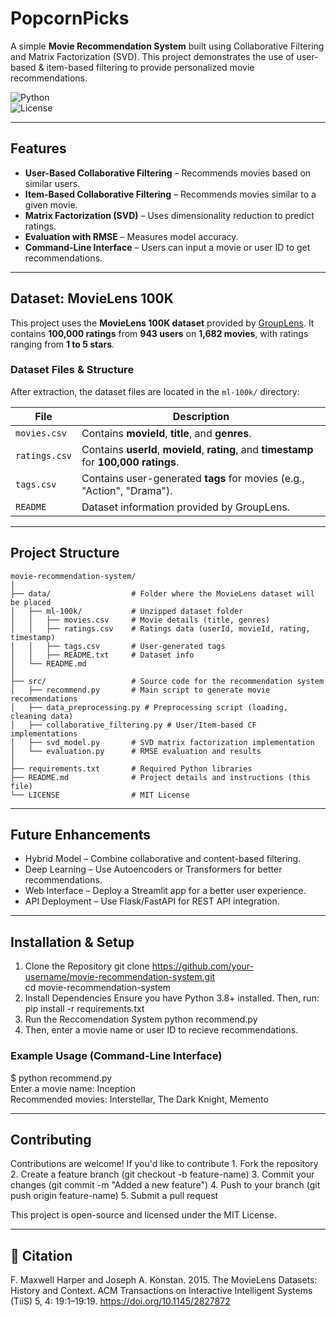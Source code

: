 # PopcornPicks  

A simple **Movie Recommendation System** built using Collaborative Filtering and Matrix Factorization (SVD). This project demonstrates the use of user-based & item-based filtering to provide personalized movie recommendations.  

![Python](https://img.shields.io/badge/Python-3.8+-blue)  
![License](https://img.shields.io/badge/License-MIT-green)  

---

## Features  
- **User-Based Collaborative Filtering** – Recommends movies based on similar users.  
- **Item-Based Collaborative Filtering** – Recommends movies similar to a given movie.  
- **Matrix Factorization (SVD)** – Uses dimensionality reduction to predict ratings.  
- **Evaluation with RMSE** – Measures model accuracy.  
- **Command-Line Interface** – Users can input a movie or user ID to get recommendations.  

---

## Dataset: MovieLens 100K  
This project uses the **MovieLens 100K dataset** provided by [GroupLens](https://grouplens.org/datasets/movielens/100k/). It contains **100,000 ratings** from **943 users** on **1,682 movies**, with ratings ranging from **1 to 5 stars**.  

### Dataset Files & Structure  
After extraction, the dataset files are located in the `ml-100k/` directory:  

| File           | Description |
|---------------|------------|
| `movies.csv`  | Contains **movieId**, **title**, and **genres**. |
| `ratings.csv` | Contains **userId**, **movieId**, **rating**, and **timestamp** for **100,000 ratings**. |
| `tags.csv`    | Contains user-generated **tags** for movies (e.g., "Action", "Drama"). |
| `README`      | Dataset information provided by GroupLens. |

---

## Project Structure  
```plaintext
movie-recommendation-system/
│
├── data/                  # Folder where the MovieLens dataset will be placed
│   ├── ml-100k/           # Unzipped dataset folder
│   │   ├── movies.csv     # Movie details (title, genres)
│   │   ├── ratings.csv    # Ratings data (userId, movieId, rating, timestamp)
│   │   ├── tags.csv       # User-generated tags
│   │   ├── README.txt     # Dataset info
│   └── README.md          
│
├── src/                   # Source code for the recommendation system
│   ├── recommend.py       # Main script to generate movie recommendations
│   ├── data_preprocessing.py # Preprocessing script (loading, cleaning data)
│   ├── collaborative_filtering.py # User/Item-based CF implementations
│   ├── svd_model.py       # SVD matrix factorization implementation
│   └── evaluation.py      # RMSE evaluation and results
│
├── requirements.txt       # Required Python libraries
├── README.md              # Project details and instructions (this file)
└── LICENSE                # MIT License
```

---

## Future Enhancements
- Hybrid Model – Combine collaborative and content-based filtering.
- Deep Learning – Use Autoencoders or Transformers for better recommendations.
- Web Interface – Deploy a Streamlit app for a better user experience.
- API Deployment – Use Flask/FastAPI for REST API integration.

___

## Installation & Setup
1. Clone the Repository
  git clone https://github.com/your-username/movie-recommendation-system.git  
  cd movie-recommendation-system
2. Install Dependencies
  Ensure you have Python 3.8+ installed. Then, run:
  pip install -r requirements.txt
3. Run the Reccomendation System
  python recommend.py
4. Then, enter a movie name or user ID to recieve recommendations.

### Example Usage (Command-Line Interface)
$ python recommend.py  
Enter a movie name: Inception  
Recommended movies: Interstellar, The Dark Knight, Memento  

---

## Contributing
Contributions are welcome! If you'd like to contribute
	1.	Fork the repository
	2.	Create a feature branch (git checkout -b feature-name)
	3.	Commit your changes (git commit -m "Added a new feature")
	4.	Push to your branch (git push origin feature-name)
	5.	Submit a pull request

This project is open-source and licensed under the MIT License.

---

## 📖 Citation  

F. Maxwell Harper and Joseph A. Konstan. 2015. The MovieLens Datasets: History and Context. ACM Transactions on Interactive Intelligent Systems (TiiS) 5, 4: 19:1–19:19. <https://doi.org/10.1145/2827872>
